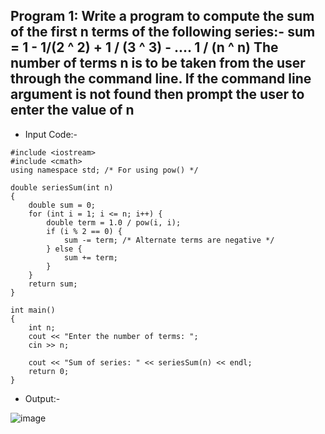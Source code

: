 ## Program 1: Write a program to compute the sum of the first n terms of the following series:- </n> sum = 1 - 1/(2 ^ 2) + 1 / (3 ^ 3) - .... 1 / (n ^ n) </n> The number of terms n is to be taken from the user through the command line. If the command line argument is not found then prompt the user to enter the value of n
- Input Code:-
```
#include <iostream>
#include <cmath> 
using namespace std; /* For using pow() */

double seriesSum(int n)
{
    double sum = 0;
    for (int i = 1; i <= n; i++) {
        double term = 1.0 / pow(i, i);
        if (i % 2 == 0) {
            sum -= term; /* Alternate terms are negative */
        } else {
            sum += term;
        }
    }
    return sum;
}

int main()
{
    int n;
    cout << "Enter the number of terms: "; 
    cin >> n;

    cout << "Sum of series: " << seriesSum(n) << endl;
    return 0;
}
```
- Output:-
</n>

![image](https://github.com/user-attachments/assets/487e6a2e-0775-4774-ade2-698dbd700285)
